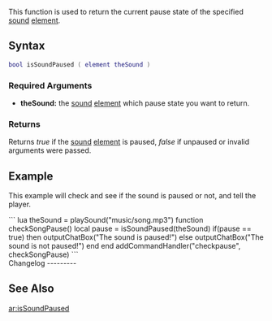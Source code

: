 This function is used to return the current pause state of the specified [sound](/docs/sound.md "wikilink") [element](/docs/element.md "wikilink").

Syntax
------

``` lua
bool isSoundPaused ( element theSound )
```

### Required Arguments

-   **theSound:** the [sound](/docs/sound.md "wikilink") [element](/docs/element.md "wikilink") which pause state you want to return.

### Returns

Returns *true* if the [sound](/docs/sound.md "wikilink") [element](/docs/element.md "wikilink") is paused, *false* if unpaused or invalid arguments were passed.

Example
-------

This example will check and see if the sound is paused or not, and tell the player.

<section name="Client" class="client" show="true">
``` lua
theSound = playSound("music/song.mp3")
function checkSongPause()
    local pause = isSoundPaused(theSound)
    if(pause == true) then
        outputChatBox("The sound is paused!")
    else
        outputChatBox("The sound is not paused!")
    end
end
addCommandHandler("checkpause", checkSongPause)
```

</section>
Changelog
---------

See Also
--------

[ar:isSoundPaused](/docs/ar-issoundpaused.md "wikilink")
